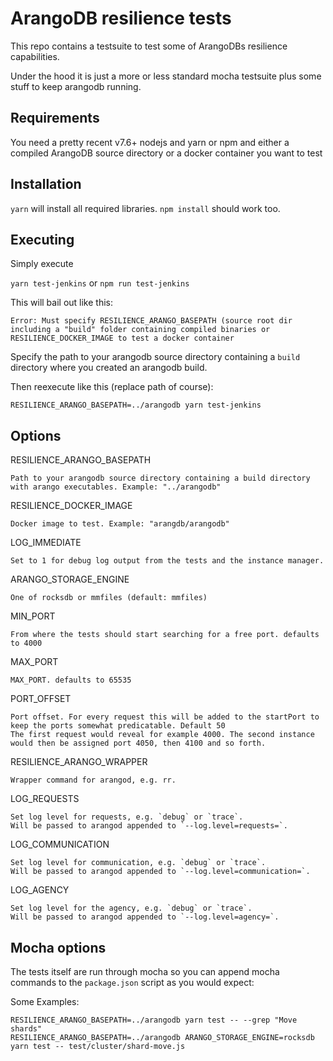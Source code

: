 # ArangoDB resilience tests

This repo contains a testsuite to test some of ArangoDBs resilience capabilities.

Under the hood it is just a more or less standard mocha testsuite plus some stuff to keep arangodb running.

## Requirements

You need a pretty recent v7.6+ nodejs and yarn or npm and either a compiled ArangoDB source directory or a docker container you want to test

## Installation

`yarn` will install all required libraries. `npm install` should work too.

## Executing

Simply execute

`yarn test-jenkins` or `npm run test-jenkins`

This will bail out like this:

```
Error: Must specify RESILIENCE_ARANGO_BASEPATH (source root dir including a "build" folder containing compiled binaries or RESILIENCE_DOCKER_IMAGE to test a docker container
```

Specify the path to your arangodb source directory containing a `build` directory where you created an arangodb build.

Then reexecute like this (replace path of course):

`RESILIENCE_ARANGO_BASEPATH=../arangodb yarn test-jenkins`

## Options

RESILIENCE_ARANGO_BASEPATH

    Path to your arangodb source directory containing a build directory with arango executables. Example: "../arangodb"

RESILIENCE_DOCKER_IMAGE

    Docker image to test. Example: "arangdb/arangodb"

LOG_IMMEDIATE

    Set to 1 for debug log output from the tests and the instance manager.

ARANGO_STORAGE_ENGINE

    One of rocksdb or mmfiles (default: mmfiles)

MIN_PORT

    From where the tests should start searching for a free port. defaults to 4000

MAX_PORT

    MAX_PORT. defaults to 65535

PORT_OFFSET

    Port offset. For every request this will be added to the startPort to keep the ports somewhat predicatable. Default 50
    The first request would reveal for example 4000. The second instance would then be assigned port 4050, then 4100 and so forth.

RESILIENCE_ARANGO_WRAPPER

    Wrapper command for arangod, e.g. rr.

LOG_REQUESTS

    Set log level for requests, e.g. `debug` or `trace`.
    Will be passed to arangod appended to `--log.level=requests=`.

LOG_COMMUNICATION

    Set log level for communication, e.g. `debug` or `trace`.
    Will be passed to arangod appended to `--log.level=communication=`.

LOG_AGENCY

    Set log level for the agency, e.g. `debug` or `trace`.
    Will be passed to arangod appended to `--log.level=agency=`.

## Mocha options

The tests itself are run through mocha so you can append mocha commands to the `package.json` script as you would expect:

Some Examples:

```
RESILIENCE_ARANGO_BASEPATH=../arangodb yarn test -- --grep "Move shards"
RESILIENCE_ARANGO_BASEPATH=../arangodb ARANGO_STORAGE_ENGINE=rocksdb yarn test -- test/cluster/shard-move.js
```

